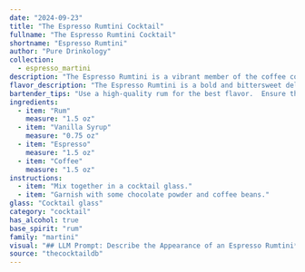 ```yaml
---
date: "2024-09-23"
title: "The Espresso Rumtini Cocktail"
fullname: "The Espresso Rumtini Cocktail"
shortname: "Espresso Rumtini"
author: "Pure Drinkology"
collection:
  - espresso_martini
description: "The Espresso Rumtini is a vibrant member of the coffee cocktail family, drawing inspiration from the classic Martini. This invigorating blend, likely born from a desire to elevate the after-dinner coffee experience, fuses the richness of rum with the bold intensity of espresso and the sweetness of vanilla. "
flavor_description: "The Espresso Rumtini is a bold and bittersweet delight. The rum's sweetness is balanced by the espresso's roasty bitterness, while the vanilla syrup adds a touch of creamy sweetness. The coffee aroma adds depth and complexity, creating a rich, invigorating experience that lingers long after the last sip. "
bartender_tips: "Use a high-quality rum for the best flavor.  Ensure the espresso is fresh and strong, and don't be afraid to add a touch more vanilla syrup if you prefer a sweeter drink.  Shake vigorously with ice to chill and dilute the drink.  Garnish with a coffee bean or a sprinkle of cocoa powder for an extra touch of flavor and elegance. "
ingredients:
  - item: "Rum"
    measure: "1.5 oz"
  - item: "Vanilla Syrup"
    measure: "0.75 oz"
  - item: "Espresso"
    measure: "1.5 oz"
  - item: "Coffee"
    measure: "1.5 oz"
instructions:
  - item: "Mix together in a cocktail glass."
  - item: "Garnish with some chocolate powder and coffee beans."
glass: "Cocktail glass"
category: "cocktail"
has_alcohol: true
base_spirit: "rum"
family: "martini"
visual: "## LLM Prompt: Describe the Appearance of an Espresso Rumtini**Imagine a cocktail called Espresso Rumtini. It's made with Rum, Vanilla Syrup, Espresso, and Coffee. Describe its appearance in detail, focusing on the colors, textures, and presentation.****Here are some guiding questions to help you:*** **Color:** Is it a single color or layered? What shades and hues are present? Does it appear dark and rich, or lighter and more vibrant?* **Texture:** Is it clear, cloudy, or frothy? Does it have a smooth surface, or a creamy foam? * **Presentation:** Is it served in a martini glass, a rocks glass, or something else? Is there any garnish? What kind of garnish would complement the flavors?* **Overall Impression:** What kind of atmosphere does the appearance of this cocktail evoke? Does it seem sophisticated and elegant, or bold and intense?**Please be as descriptive as possible, using imagery and sensory details to paint a picture of this cocktail in the reader's mind.** "
source: "thecocktaildb"
---
```



